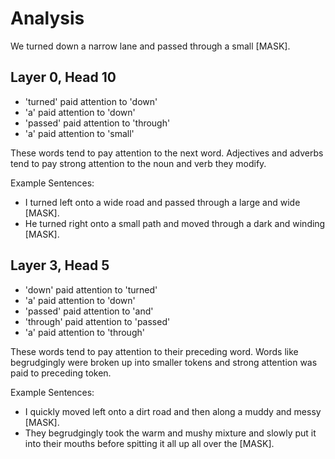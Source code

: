 # Analysis

We turned down a narrow lane and passed through a small [MASK].

## Layer 0, Head 10

- 'turned' paid attention to 'down'
- 'a' paid attention to 'down'
- 'passed' paid attention to 'through'
- 'a' paid attention to 'small'

These words tend to pay attention to the next word. Adjectives and adverbs tend to pay strong attention to the noun and verb they modify.

Example Sentences:
- I turned left onto a wide road and passed through a large and wide [MASK].
- He turned right onto a small path and moved through a dark and winding [MASK].

## Layer 3, Head 5

- 'down' paid attention to 'turned'
- 'a' paid attention to 'down'
- 'passed' paid attention to 'and'
- 'through' paid attention to 'passed'
- 'a' paid attention to 'through'

These words tend to pay attention to their preceding word. Words like begrudgingly were broken up into smaller tokens and strong attention was paid to preceding token.

Example Sentences:
- I quickly moved left onto a dirt road and then along a muddy and messy [MASK].
- They begrudgingly took the warm and mushy mixture and slowly put it into their mouths before spitting it all up all over the [MASK].

